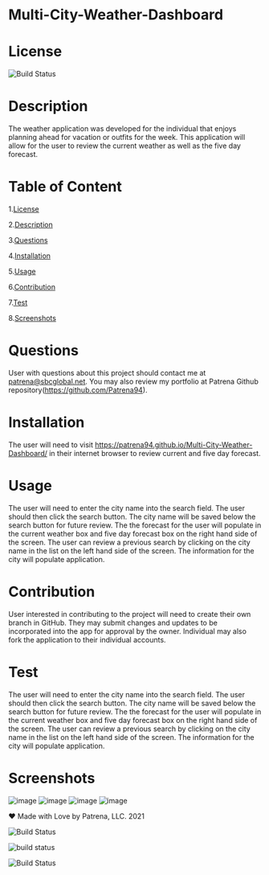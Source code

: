 # Multi-City-Weather-Dashboard

 
# License
   
![Build Status](https://img.shields.io/github/license/Patrena94/Smith-Corporation-Employee-Tracker)  


 # Description
The weather application was developed for the individual that enjoys planning ahead for vacation or outfits for the week.  This application will allow for the user to review the current weather as well as the five day forecast.


 # Table of Content 
 1.[License](#License)

 2.[Description](#Description)

 3.[Questions](#Questions)

 4.[Installation](#Installation)

 5.[Usage](#Usage)

 6.[Contribution](#Contribution)

 7.[Test](#Test)

 8.[Screenshots](#Screenshots)

 # Questions  
 User with questions about this project should contact me at patrena@sbcglobal.net.  You may also review my portfolio at Patrena Github repository(https://github.com/Patrena94).
 
# Installation
 The user will need to visit https://patrena94.github.io/Multi-City-Weather-Dashboard/ in their internet browser to review current and five day forecast.    

# Usage
The user will need to enter the city name into the search field.  The user should then click the search button.  The city name will be saved below the search button for future review. The the forecast for the user will populate in the current weather box and five day forecast box on the right hand side of the screen. The user can review a previous search by clicking on the city name in the list on the left hand side of the screen.  The information for the city will populate application.
  
# Contribution
User interested in contributing to the project will need to create their own branch in GitHub.  They may submit changes and updates to be incorporated into the app for approval by the owner.  Individual may also fork the application to their individual accounts. 

# Test
The user will need to enter the city name into the search field.  The user should then click the search button.  The city name will be saved below the search button for future review. The the forecast for the user will populate in the current weather box and five day forecast box on the right hand side of the screen. The user can review a previous search by clicking on the city name in the list on the left hand side of the screen.  The information for the city will populate application.

# Screenshots
![image](https://user-images.githubusercontent.com/83892241/131283844-a6179016-258c-4b24-a96b-3eddf9eaa3b4.png)
![image](https://user-images.githubusercontent.com/83892241/131283871-049598e7-cb4a-494b-9ac3-a5fa84587ef6.png)
![image](https://user-images.githubusercontent.com/83892241/131283905-10df12e7-ab7b-46ec-a1b5-6b3f1bfcb6b9.png)
![image](https://user-images.githubusercontent.com/83892241/131283937-bf9ea45b-ae48-40e7-af5e-ffa7639fce9d.png)

❤️ Made with Love by Patrena, LLC. 2021

![Build Status](https://img.shields.io/github/languages/top/Patrena94/Smith-Corporation-Work-Scheduler)  

![build status](https://img.shields.io/github/languages/top/Patrena94/Mobile-Drive-in-Theater)

![Build Status](https://img.shields.io/github/languages/top/Patrena94/Multi-City-Weather-Dashboard)
